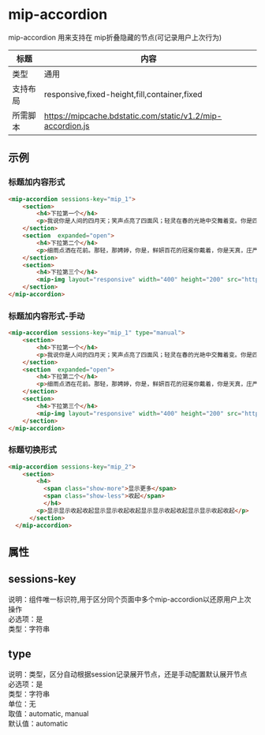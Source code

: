 # mip-accordion

mip-accordion 用来支持在 mip折叠隐藏的节点(可记录用户上次行为)

标题|内容
----|----
类型|通用
支持布局|responsive,fixed-height,fill,container,fixed
所需脚本|https://mipcache.bdstatic.com/static/v1.2/mip-accordion.js

## 示例

### 标题加内容形式

```html
<mip-accordion sessions-key="mip_1">
    <section>
        <h4>下拉第一个</h4>
        <p>我说你是人间的四月天；笑声点亮了四面风；轻灵在春的光艳中交舞着变。你是四月早天里的云烟，黄昏吹着风的软，星子在无意中闪，</p>
    </section>
    <section  expanded="open">
        <h4>下拉第二个</h4>
        <p>细雨点洒在花前。那轻，那娉婷，你是，鲜妍百花的冠冕你戴着，你是天真，庄严，你是夜夜的月圆。</p>
    </section>
    <section>
        <h4>下拉第三个</h4>
        <mip-img layout="responsive" width="400" height="200" src="http://a2.att.hudong.com/71/04/300224654811132504044925945_950.jpg"></mip-img>
    </section>
</mip-accordion>
```

### 标题加内容形式-手动

```html
<mip-accordion sessions-key="mip_1" type="manual">
    <section>
        <h4>下拉第一个</h4>
        <p>我说你是人间的四月天；笑声点亮了四面风；轻灵在春的光艳中交舞着变。你是四月早天里的云烟，黄昏吹着风的软，星子在无意中闪，</p>
    </section>
    <section  expanded="open">
        <h4>下拉第二个</h4>
        <p>细雨点洒在花前。那轻，那娉婷，你是，鲜妍百花的冠冕你戴着，你是天真，庄严，你是夜夜的月圆。</p>
    </section>
    <section>
        <h4>下拉第三个</h4>
        <mip-img layout="responsive" width="400" height="200" src="http://a2.att.hudong.com/71/04/300224654811132504044925945_950.jpg"></mip-img>
    </section>
</mip-accordion>
```

### 标题切换形式

```html
<mip-accordion sessions-key="mip_2">
    <section>
        <h4>
          <span class="show-more">显示更多</span>
          <span class="show-less">收起</span>
          </h4>
        <p>显示显示收起收起显示显示收起收起显示显示收起收起显示显示收起收起</p>
      </section>
  </mip-accordion>
```


## 属性

## sessions-key

说明：组件唯一标识符,用于区分同个页面中多个mip-accordion以还原用户上次操作  
必选项：是  
类型：字符串

## type 

说明：类型，区分自动根据session记录展开节点，还是手动配置默认展开节点  
必选项：是  
类型：字符串   
单位：无   
取值：automatic, manual   
默认值：automatic


